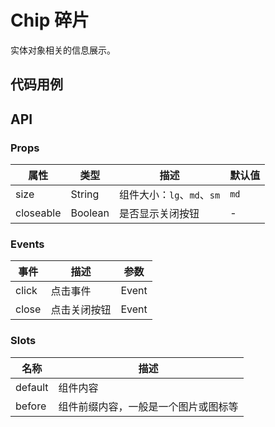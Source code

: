 # Chip 碎片

实体对象相关的信息展示。

## 代码用例
<!--code-->
## API
### Props

属性|类型|描述|默认值
---|---|---|---
size|String|组件大小：`lg`、`md`、`sm`|`md`
closeable|Boolean|是否显示关闭按钮|-

### Events

事件|描述|参数
---|---|---
click|点击事件|Event
close|点击关闭按钮|Event

### Slots

名称|描述
---|---
default|组件内容
before|组件前缀内容，一般是一个图片或图标等
